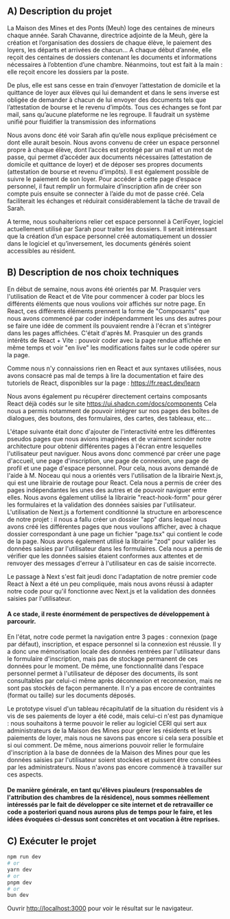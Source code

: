 ## A) Description du projet

La Maison des Mines et des Ponts (Meuh) loge des centaines de mineurs chaque année. Sarah Chavanne, directrice adjointe de la Meuh, gère la création et l’organisation des dossiers de chaque élève, le paiement des loyers, les départs et arrivées de chacun… A chaque début d’année, elle reçoit des centaines de dossiers contenant les documents et informations nécessaires à l’obtention d’une chambre. Néanmoins, tout est fait à la main : elle reçoit encore les dossiers par la poste.

De plus, elle est sans cesse en train d’envoyer l’attestation de domicile et la quittance de loyer aux élèves qui lui demandent et dans le sens inverse est obligée de demander à chacun de lui envoyer des documents tels que l’attestation de bourse et le revenu d’impôts. Tous ces échanges se font par mail, sans qu’aucune plateforme ne les regroupe. Il faudrait un système unifié pour fluidifier la transmission des informations 

Nous avons donc été voir Sarah afin qu’elle nous explique précisément ce dont elle aurait besoin. Nous avons convenu de créer un espace personnel propre à chaque élève, dont l’accès est protégé par un mail et un mot de passe, qui permet d’accéder aux documents nécessaires (attestation de domicile et quittance de loyer) et de déposer ses propres documents (attestation de bourse et revenu d’impôts). Il est également possible de suivre le paiement de son loyer. Pour accéder à cette page d’espace personnel, il faut remplir un formulaire d’inscription afin de créer son compte puis ensuite se connecter à l’aide du mot de passe créé. Cela faciliterait les échanges et réduirait considérablement la tâche de travail de Sarah. 

A terme, nous souhaiterions relier cet espace personnel à CeriFoyer, logiciel actuellement utilisé par Sarah pour traiter les dossiers. Il serait intéressant que la création d’un espace personnel créé automatiquement un dossier dans le logiciel et qu’inversement, les documents générés soient accessibles au résident. 

## B) Description de nos choix techniques

En début de semaine, nous avons été orientés par M. Prasquier vers l'utilisation de React et de Vite pour commencer à coder par blocs les différents éléments que nous voulions voir affichés sur notre page. En React, ces différents éléments prennent la forme de "Composants" que nous avons commencé par coder indépendamment les uns des autres pour se faire une idée de comment ils pouvaient rendre à l'écran et s'intégrer dans les pages affichées. C'était d'après M. Prasquier un des grands intérêts de React + Vite : pouvoir coder avec la page rendue affichée en même temps et voir "en live" les modifications faites sur le code opérer sur la page.

Comme nous n'y connaissions rien en React et aux syntaxes utilisées, nous avons consacré pas mal de temps à lire la documentation et faire des tutoriels de React, disponibles sur la page : https://fr.react.dev/learn

Nous avons également pu récupérer directement certains composants React déjà codés sur le site https://ui.shadcn.com/docs/components
Cela nous a permis notamment de pouvoir intégrer sur nos pages des boîtes de dialogues, des boutons, des formulaires, des cartes, des tableaux, etc...

L'étape suivante était donc d'ajouter de l'interactivité entre les différentes pseudos pages que nous avions imaginées et de vraiment scinder notre architecture pour obtenir différentes pages à l'écran entre lesquelles l'utilisateur peut naviguer. Nous avons donc commencé par créer une page d'accueil, une page d'inscription, une page de connexion, une page de profil et une page d'espace personnel. Pour cela, nous avons demandé de l'aide à M. Noceau qui nous a orientés vers l'utilisation de la librairie Next.js, qui est une librairie de routage pour React. Cela nous a permis de créer des pages indépendantes les unes des autres et de pouvoir naviguer entre elles. Nous avons également utilisé la librairie "react-hook-form" pour gérer les formulaires et la validation des données saisies par l'utilisateur.
L'utilisation de Next.js a fortement conditionné la structure en arborescence de notre projet : il nous a fallu créer un dossier "app" dans lequel nous avons créé les différentes pages que nous voulions afficher, avec à chaque dossier correspondant à une page un fichier "page.tsx" qui contient le code de la page.
Nous avons également utilisé la librairie "zod" pour valider les données saisies par l'utilisateur dans les formulaires. Cela nous a permis de vérifier que les données saisies étaient conformes aux attentes et de renvoyer des messages d'erreur à l'utilisateur en cas de saisie incorrecte.

Le passage à Next s'est fait jeudi donc l'adaptation de notre premier code React à Next a été un peu compliquée, mais nous avons réussi à adapter notre code pour qu'il fonctionne avec Next.js et la validation des données saisies par l'utilisateur.

#### A ce stade, il reste énormément de perspectives de développement à parcourir. 

En l'état, notre code permet la navigation entre 3 pages : connexion (page par défaut), inscription, et espace personnel si la connexion est réussie. Il y a donc une mémorisation locale des données rentrées par l'utilisateur dans le formulaire d'inscription, mais pas de stockage permanent de ces données pour le moment. De même, une fonctionnalité dans l'espace personnel permet à l'utilisateur de déposer des documents, ils sont consultables par celui-ci même après déconnexion et reconnexion, mais ne sont pas stockés de façon permanente.
Il n'y a pas encore de contraintes (format ou taille) sur les documents déposés.

Le prototype visuel d'un tableau récapitulatif de la situation du résident vis à vis de ses paiements de loyer a été codé, mais celui-ci n'est pas dynamique : nous souhaitons à terme pouvoir le relier au logiciel CERI qui sert aux administrateurs de la Maison des Mines pour gérer les résidents et leurs paiements de loyer, mais nous ne savons pas encore si cela sera possible et si oui comment. De même, nous aimerions pouvoir relier le formulaire d'inscription à la base de données de la Maison des Mines pour que les données saisies par l'utilisateur soient stockées et puissent être consultées par les administrateurs. Nous n'avons pas encore commencé à travailler sur ces aspects.

#### De manière générale, en tant qu'élèves piauleurs (responsables de l'attribution des chambres de la résidence), nous sommes réellement intéressés par le fait de développer ce site internet et de retravailler ce code a posteriori quand nous aurons plus de temps pour le faire, et les idées évoquées ci-dessus sont concrètes et ont vocation à être reprises.

## C) Exécuter le projet

```bash
npm run dev
# or
yarn dev
# or
pnpm dev
# or
bun dev
```

Ouvrir [http://localhost:3000](http://localhost:3000) pour voir le résultat sur le navigateur.

